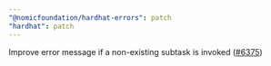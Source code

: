 ```yaml
---
"@nomicfoundation/hardhat-errors": patch
"hardhat": patch
---
```


Improve error message if a non-existing subtask is invoked ([#6375](https://github.com/NomicFoundation/hardhat/issues/6375))
